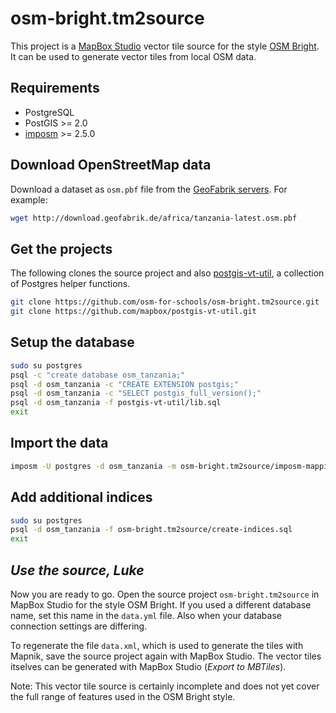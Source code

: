 osm-bright.tm2source
=====================

This project is a [MapBox Studio](https://github.com/mapbox/mapbox-studio) vector tile source for the style
[OSM Bright](https://github.com/mapbox/mapbox-studio-osm-bright.tm2). It can be used to generate vector tiles from local OSM data.

Requirements
------------
- PostgreSQL
- PostGIS >= 2.0
- [imposm](http://imposm.org/docs/imposm/latest/) >= 2.5.0

Download OpenStreetMap data
------------
Download a dataset as `osm.pbf` file from the [GeoFabrik servers](http://download.geofabrik.de/).
For example:
```sh
wget http://download.geofabrik.de/africa/tanzania-latest.osm.pbf
```

Get the projects
------------
The following clones the source project and also [postgis-vt-util](https://github.com/mapbox/postgis-vt-util), a collection of Postgres helper functions.
```sh
git clone https://github.com/osm-for-schools/osm-bright.tm2source.git
git clone https://github.com/mapbox/postgis-vt-util.git
```

Setup the database
------------
```sh
sudo su postgres
psql -c "create database osm_tanzania;"
psql -d osm_tanzania -c "CREATE EXTENSION postgis;"
psql -d osm_tanzania -c "SELECT postgis_full_version();"
psql -d osm_tanzania -f postgis-vt-util/lib.sql
exit
```

Import the data
------------
```sh
imposm -U postgres -d osm_tanzania -m osm-bright.tm2source/imposm-mapping.py --read --write --optimize --deploy-production-tables --overwrite-cache tanzania-latest.osm.pbf
```

Add additional indices
------------
```sh
sudo su postgres
psql -d osm_tanzania -f osm-bright.tm2source/create-indices.sql
exit
```

*Use the source, Luke*
------------
Now you are ready to go. Open the source project `osm-bright.tm2source` in MapBox Studio for the style OSM Bright.
If you used a different database name, set this name in the `data.yml` file. Also when your database connection settings are differing.

To regenerate the file `data.xml`, which is used to generate the tiles with Mapnik, save the source project again with MapBox Studio.
The vector tiles itselves can be generated with MapBox Studio (*Export to MBTiles*).

Note: This vector tile source is certainly incomplete and does not yet cover the full range of features used in the OSM Bright style.
